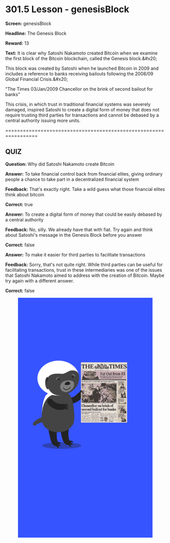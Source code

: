 # 301.5 Lesson - genesisBlock

**Screen:** genesisBlock

**Headline:** The Genesis Block

**Reward:** 13

**Text:** It is clear why Satoshi Nakamoto created Bitcoin when we examine the first block of the Bitcoin blockchain, called the Genesis block.&amp;#x20;

This block was created by Satoshi when he launched Bitcoin in 2009 and includes a reference to banks receiving bailouts following the 2008/09 Global Financial Crisis.&amp;#x20;

&quot;The Times 03/Jan/2009 Chancellor on the brink of second bailout for banks&quot;

This crisis, in which trust in traditional financial systems was severely damaged, inspired Satoshi to create a digital form of money that does not require trusting third parties for transactions and cannot be debased by a central authority issuing more units.


=================================================================

## QUIZ

**Question:** Why did Satoshi Nakamoto create Bitcoin


**Answer:** To take financial control back from financial elites, giving ordinary people a chance to take part in a decentralized financial system

**Feedback:** That&#x27;s exactly right. Take a wild guess what those financial elites think about bitcoin

**Correct:** true

**Answer:** To create a digital form of money that could be easily debased by a central authority

**Feedback:** No, silly. We already have that with fiat. Try again and think about Satoshi&#x27;s message in the Genesis Block before you answer

**Correct:** false

**Answer:** To make it easier for third parties to facilitate transactions

**Feedback:** Sorry, that&#x27;s not quite right. While third parties can be useful for facilitating transactions, trust in these intermediaries was one of the issues that Satoshi Nakamoto aimed to address with the creation of Bitcoin. Maybe try again with a different answer.

**Correct:** false


<figure><img src="../.gitbook/assets/301-05.png" alt=""><figcaption></figcaption></figure>

